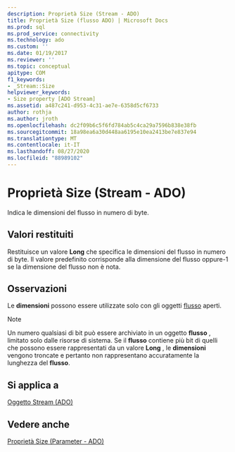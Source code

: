 ```yaml
---
description: Proprietà Size (Stream - ADO)
title: Proprietà Size (flusso ADO) | Microsoft Docs
ms.prod: sql
ms.prod_service: connectivity
ms.technology: ado
ms.custom: ''
ms.date: 01/19/2017
ms.reviewer: ''
ms.topic: conceptual
apitype: COM
f1_keywords:
- _Stream::Size
helpviewer_keywords:
- Size property [ADO Stream]
ms.assetid: a487c241-d953-4c31-ae7e-6358d5cf6733
author: rothja
ms.author: jroth
ms.openlocfilehash: dc2f09b6c5f6fd784ab5c4ca29a7596b838e38fb
ms.sourcegitcommit: 18a98ea6a30d448aa6195e10ea2413be7e837e94
ms.translationtype: MT
ms.contentlocale: it-IT
ms.lasthandoff: 08/27/2020
ms.locfileid: "88989102"
---
```

# <a name="size-property-ado-stream"></a>Proprietà Size (Stream - ADO)
Indica le dimensioni del flusso in numero di byte.  
  
## <a name="return-values"></a>Valori restituiti  
 Restituisce un valore **Long** che specifica le dimensioni del flusso in numero di byte. Il valore predefinito corrisponde alla dimensione del flusso oppure-1 se la dimensione del flusso non è nota.  
  
## <a name="remarks"></a>Osservazioni  
 Le **dimensioni** possono essere utilizzate solo con gli oggetti [flusso](./stream-object-ado.md) aperti.  
  
> [!NOTE]
>  Un numero qualsiasi di bit può essere archiviato in un oggetto **flusso** , limitato solo dalle risorse di sistema. Se il **flusso** contiene più bit di quelli che possono essere rappresentati da un valore **Long** , le **dimensioni** vengono troncate e pertanto non rappresentano accuratamente la lunghezza del **flusso**.  
  
## <a name="applies-to"></a>Si applica a  
 [Oggetto Stream (ADO)](./stream-object-ado.md)  
  
## <a name="see-also"></a>Vedere anche  
 [Proprietà Size (Parameter - ADO)](./size-property-ado-parameter.md)
